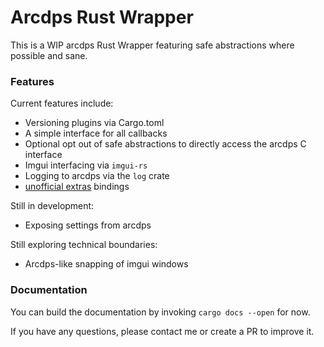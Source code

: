 # Arcdps Rust Wrapper

This is a WIP arcdps Rust Wrapper featuring safe abstractions where possible and sane.

### Features

Current features include:
- Versioning plugins via Cargo.toml
- A simple interface for all callbacks
- Optional opt out of safe abstractions to directly access the arcdps C interface
- Imgui interfacing via `imgui-rs`
- Logging to arcdps via the `log` crate
- [unofficial extras](https://github.com/Krappa322/arcdps_unofficial_extras_releases) bindings

Still in development:
- Exposing settings from arcdps

Still exploring technical boundaries:
- Arcdps-like snapping of imgui windows

### Documentation

You can build the documentation by invoking `cargo docs --open` for now.

If you have any questions, please contact me or create a PR to improve it.
